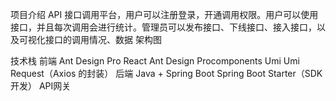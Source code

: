项目介绍
API 接口调用平台，用户可以注册登录，开通调用权限。用户可以使用接口，并且每次调用会进行统计。管理员可以发布接口、下线接口、接入接口，以及可视化接口的调用情况、数据
架构图


技术栈
前端
Ant Design Pro
React
Ant Design Procomponents
Umi
Umi Request（Axios 的封装）
后端
Java + Spring Boot
Spring Boot Starter（SDK 开发）
API网关
